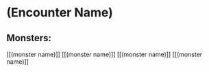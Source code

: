 # (Encounter Name)

## Monsters:
[[(monster name)]]
[[(monster name)]]
[[(monster name)]]
[[(monster name)]]

